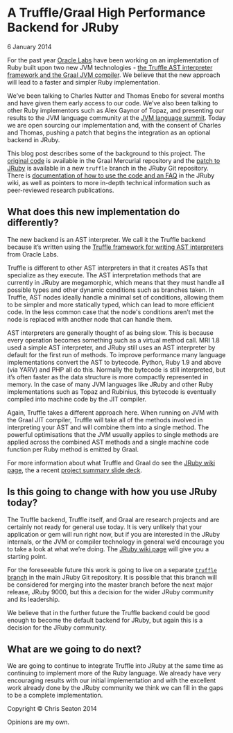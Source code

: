 # A Truffle/Graal High Performance Backend for JRuby

6 January 2014

For the past year [Oracle Labs](https://labs.oracle.com) have been working on an implementation of Ruby built upon two new JVM technologies - [the Truffle AST interpreter framework and the Graal JVM compiler](http://openjdk.java.net/projects/graal/). We believe that the new approach will lead to a faster and simpler Ruby implementation.

We’ve been talking to Charles Nutter and Thomas Enebo for several months and have given them early access to our code. We’ve also been talking to other Ruby implementors such as Alex Gaynor of Topaz, and presenting our results to the JVM language community at the [JVM language summit](http://medianetwork.oracle.com/video/player/2623645003001). Today we are open sourcing our implementation and, with the consent of Charles and Thomas, pushing a patch that begins the integration as an optional backend in JRuby.

This blog post describes some of the background to this project. The [original code](http://hg.openjdk.java.net/graal/graal) is available in the Graal Mercurial repository and the [patch to JRuby](https://github.com/jruby/jruby/tree/truffle) is available in a new `truffle` branch in the JRuby Git repository. There is [documentation of how to use the code and an FAQ](https://github.com/jruby/jruby/wiki/Truffle) in the JRuby wiki, as well as pointers to more in-depth technical information such as peer-reviewed research publications.

## What does this new implementation do differently?

The new backend is an AST interpreter. We call it the Truffle backend because it’s written using the [Truffle framework for writing AST interpreters](http://openjdk.java.net/projects/graal/) from Oracle Labs.

Truffle is different to other AST interpreters in that it creates ASTs that specialize as they execute. The AST interpretation methods that are currently in JRuby are megamorphic, which means that they must handle all possible types and other dynamic conditions such as branches taken. In Truffle, AST nodes ideally handle a minimal set of conditions, allowing them to be simpler and more statically typed, which can lead to more efficient code. In the less common case that the node's conditions aren’t met the node is replaced with another node that can handle them.

AST interpreters are generally thought of as being slow. This is because every operation becomes something such as a virtual method call. MRI 1.8 used a simple AST interpreter, and JRuby still uses an AST interpreter by default for the first run of methods. To improve performance many language implementations convert the AST to bytecode. Python, Ruby 1.9 and above (via YARV) and PHP all do this. Normally the bytecode is still interpreted, but it’s often faster as the data structure is more compactly represented in memory. In the case of many JVM languages like JRuby and other Ruby implementations such as Topaz and Rubinius, this bytecode is eventually compiled into machine code by the JIT compiler.

Again, Truffle takes a different approach here. When running on JVM with the Graal JIT compiler, Truffle will take all of the methods involved in interpreting your AST and will combine them into a single method. The powerful optimisations that the JVM usually applies to single methods are applied across the combined AST methods and a single machine code function per Ruby method is emitted by Graal. 

For more information about what Truffle and Graal do see the [JRuby wiki page](https://github.com/jruby/jruby/wiki/Truffle), the a recent [project summary slide deck](http://www.slideshare.net/ThomasWuerthinger/graal-truffle-ethdec2013).

## Is this going to change with how you use JRuby today?

The Truffle backend, Truffle itself, and Graal are research projects and are certainly not ready for general use today. It is very unlikely that your application or gem will run right now, but if you are interested in the JRuby internals, or the JVM or compiler technology in general we’d encourage you to take a look at what we’re doing. The [JRuby wiki page](https://github.com/jruby/jruby/wiki/Truffle) will give you a starting point.

For the foreseeable future this work is going to live on a separate [`truffle` branch](https://github.com/jruby/jruby/tree/master/core/src/main/java/org/jruby/truffle) in the main JRuby Git repository. It is possible that this branch will be considered for merging into the master branch before the next major release, JRuby 9000, but this a decision for the wider JRuby community and its leadership.

We believe that in the further future the Truffle backend could be good enough to become the default backend for JRuby, but again this is a decision for the JRuby community.

## What are we going to do next?

We are going to continue to integrate Truffle into JRuby at the same time as continuing to implement more of the Ruby language. We already have very encouraging results with our initial implementation and with the excellent work already done by the JRuby community we think we can fill in the gaps to be a complete implementation.

Copyright © Chris Seaton 2014

Opinions are my own.
